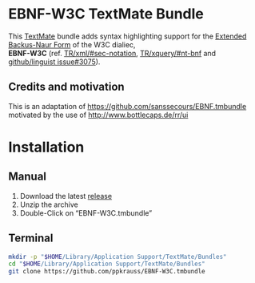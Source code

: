 # EBNF-W3C TextMate Bundle

This [TextMate](https://github.com/textmate/textmate) bundle adds syntax highlighting support for the [Extended Backus-Naur Form](https://en.wikipedia.org/wiki/Extended_Backus–Naur_Form) of the W3C dialiec, <br/>**EBNF-W3C** (ref. [TR/xml/#sec-notation](https://www.w3.org/TR/xml/#sec-notation), [TR/xquery/#nt-bnf](https://www.w3.org/TR/xquery/#nt-bnf) and [github/linguist issue#3075](https://github.com/github/linguist/issues/3075#issuecomment-314835300)).

## Credits and motivation

This is an adaptation of https://github.com/sanssecours/EBNF.tmbundle motivated by the use of http://www.bottlecaps.de/rr/ui

# Installation

## Manual

1. Download the latest [release][]
2. Unzip the archive
3. Double-Click on “EBNF-W3C.tmbundle”

[release]: http://github.com/ppkrauss/EBNF-W3C.tmbundle/releases

## Terminal

```sh
mkdir -p "$HOME/Library/Application Support/TextMate/Bundles"
cd "$HOME/Library/Application Support/TextMate/Bundles"
git clone https://github.com/ppkrauss/EBNF-W3C.tmbundle
```
